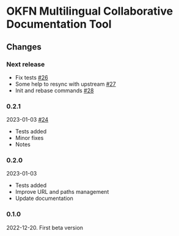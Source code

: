 # OKFN Multilingual Collaborative Documentation Tool

## Changes

### Next release
 - Fix tests [#26](https://github.com/okfn/okfn-collaborative-docs/pull/26)
 - Some help to resync with upstream [#27](https://github.com/okfn/okfn-collaborative-docs/pull/27)
 - Init and rebase commands [#28](https://github.com/okfn/okfn-collaborative-docs/pull/28)

### 0.2.1
2023-01-03 [#24](https://github.com/okfn/okfn-collaborative-docs/pull/24)
 - Tests added
 - Minor fixes
 - Notes

### 0.2.0
2023-01-03
 - Tests added
 - Improve URL and paths management
 - Update documentation

### 0.1.0
2022-12-20. First beta version
